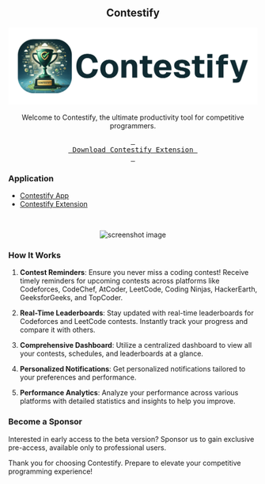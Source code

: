 <div align="center">

## Contestify

![contestify-banner](https://raw.githubusercontent.com/contestify-app/.github/main/profile/contestify-banner.png)

Welcome to Contestify, the ultimate productivity tool for competitive programmers.

<a href="https://github.com/contestify-app/contestify-app/releases/download/0.1.0/contestify-app.crx" target="_blank">
  <kbd> <br> Download Contestify Extension <br> </kbd>
</a>


</div>

### Application

- <a href="https://contestify-app.vercel.app" target="_blank">Contestify App</a>
- <a href="https://github.com/contestify-app/contestify-app/releases/download/0.0.1/contestify-app.crx" target="_blank">Contestify Extension</a>

</br>

<div align="center">
  
![screenshot image](https://github.com/user-attachments/assets/231780ef-6aa8-4511-aecc-cfbb989b5d34)
</div>




### How It Works

1. **Contest Reminders**: Ensure you never miss a coding contest! Receive timely reminders for upcoming contests across platforms like Codeforces, CodeChef, AtCoder, LeetCode, Coding Ninjas, HackerEarth, GeeksforGeeks, and TopCoder.

2. **Real-Time Leaderboards**: Stay updated with real-time leaderboards for Codeforces and LeetCode contests. Instantly track your progress and compare it with others.

3. **Comprehensive Dashboard**: Utilize a centralized dashboard to view all your contests, schedules, and leaderboards at a glance.

4. **Personalized Notifications**: Get personalized notifications tailored to your preferences and performance.

5. **Performance Analytics**: Analyze your performance across various platforms with detailed statistics and insights to help you improve.

### Become a Sponsor

Interested in early access to the beta version? Sponsor us to gain exclusive pre-access, available only to professional users.

Thank you for choosing Contestify. Prepare to elevate your competitive programming experience!

<!-- Developed by Team Contestify -->
<!-- 
- Gautam Ankoji
- Boddapu Satya Durga Vara Prasad
- Dharnasi Balu Babu
- Dolai Lokesh
- Badidha Shandeepa
-->
